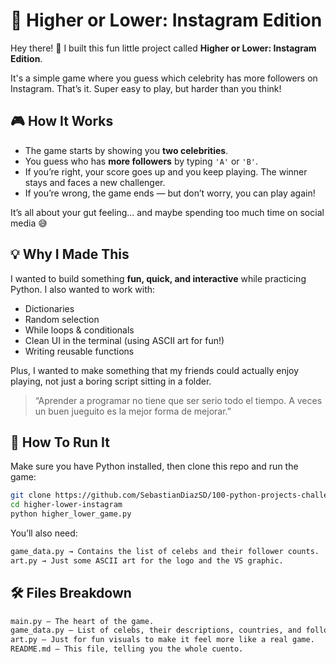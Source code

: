# 📱 Higher or Lower: Instagram Edition

Hey there! 👋 I built this fun little project called **Higher or Lower: Instagram Edition**.

It's a simple game where you guess which celebrity has more followers on Instagram. That’s it. Super easy to play, but harder than you think!

## 🎮 How It Works

- The game starts by showing you **two celebrities**.
- You guess who has **more followers** by typing `'A'` or `'B'`.
- If you’re right, your score goes up and you keep playing. The winner stays and faces a new challenger.
- If you’re wrong, the game ends — but don’t worry, you can play again!

It’s all about your gut feeling... and maybe spending too much time on social media 😅

## 💡 Why I Made This

I wanted to build something **fun, quick, and interactive** while practicing Python. I also wanted to work with:

- Dictionaries
- Random selection
- While loops & conditionals
- Clean UI in the terminal (using ASCII art for fun!)
- Writing reusable functions

Plus, I wanted to make something that my friends could actually enjoy playing, not just a boring script sitting in a folder.

> “Aprender a programar no tiene que ser serio todo el tiempo. A veces un buen jueguito es la mejor forma de mejorar.”

## 🚀 How To Run It

Make sure you have Python installed, then clone this repo and run the game:

```bash
git clone https://github.com/SebastianDiazSD/100-python-projects-challenge.git
cd higher-lower-instagram
python higher_lower_game.py
```

You’ll also need:

```bash
game_data.py → Contains the list of celebs and their follower counts.
art.py → Just some ASCII art for the logo and the VS graphic.
```

## 🛠 Files Breakdown

```bash
main.py – The heart of the game.
game_data.py – List of celebs, their descriptions, countries, and follower counts.
art.py – Just for fun visuals to make it feel more like a real game.
README.md – This file, telling you the whole cuento.
```
